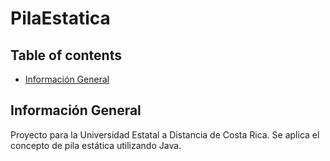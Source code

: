 # PilaEstatica

## Table of contents
* [Información General](#general-info)

## Información General
 Proyecto para la Universidad Estatal a Distancia de Costa Rica.
 Se aplica el concepto de pila estática utilizando Java.
